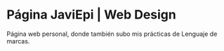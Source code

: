 # Página JaviEpi | Web Design

Página web personal, donde también subo mis prácticas de Lenguaje de marcas.
